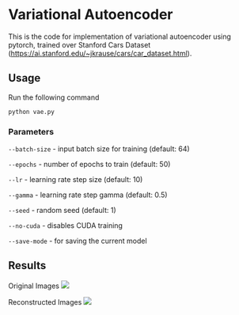 # Variational Autoencoder
This is the code for implementation of variational autoencoder using pytorch, trained over Stanford Cars Dataset (https://ai.stanford.edu/~jkrause/cars/car_dataset.html).

## Usage
Run the following command

```python vae.py```

### Parameters

```--batch-size``` - input batch size for training (default: 64)

```--epochs``` - number of epochs to train (default: 50)

```--lr``` - learning rate step size (default: 10)

```--gamma``` - learning rate step gamma (default: 0.5)

```--seed``` - random seed (default: 1)

```--no-cuda``` - disables CUDA training

```--save-mode``` - for saving the current model


## Results 

Original Images
<img src="imgs/images.jpg"/>

Reconstructed Images
<img src="imgs/reconstructed_images.jpg"/>
